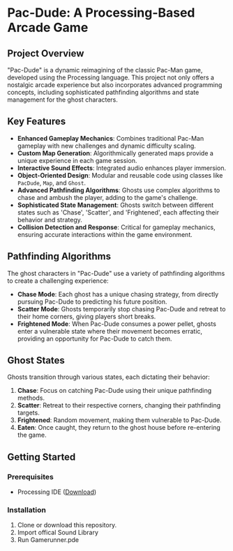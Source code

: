 # Pac-Dude: A Processing-Based Arcade Game

## Project Overview

"Pac-Dude" is a dynamic reimagining of the classic Pac-Man game, developed using the Processing language. This project not only offers a nostalgic arcade experience but also incorporates advanced programming concepts, including sophisticated pathfinding algorithms and state management for the ghost characters.

## Key Features

- **Enhanced Gameplay Mechanics**: Combines traditional Pac-Man gameplay with new challenges and dynamic difficulty scaling.
- **Custom Map Generation**: Algorithmically generated maps provide a unique experience in each game session.
- **Interactive Sound Effects**: Integrated audio enhances player immersion.
- **Object-Oriented Design**: Modular and reusable code using classes like `PacDude`, `Map`, and `Ghost`.
- **Advanced Pathfinding Algorithms**: Ghosts use complex algorithms to chase and ambush the player, adding to the game's challenge.
- **Sophisticated State Management**: Ghosts switch between different states such as 'Chase', 'Scatter', and 'Frightened', each affecting their behavior and strategy.
- **Collision Detection and Response**: Critical for gameplay mechanics, ensuring accurate interactions within the game environment.

## Pathfinding Algorithms

The ghost characters in "Pac-Dude" use a variety of pathfinding algorithms to create a challenging experience:

- **Chase Mode**: Each ghost has a unique chasing strategy, from directly pursuing Pac-Dude to predicting his future position.
- **Scatter Mode**: Ghosts temporarily stop chasing Pac-Dude and retreat to their home corners, giving players short breaks.
- **Frightened Mode**: When Pac-Dude consumes a power pellet, ghosts enter a vulnerable state where their movement becomes erratic, providing an opportunity for Pac-Dude to catch them.

## Ghost States

Ghosts transition through various states, each dictating their behavior:

1. **Chase**: Focus on catching Pac-Dude using their unique pathfinding methods.
2. **Scatter**: Retreat to their respective corners, changing their pathfinding targets.
3. **Frightened**: Random movement, making them vulnerable to Pac-Dude.
4. **Eaten**: Once caught, they return to the ghost house before re-entering the game.

## Getting Started

### Prerequisites

- Processing IDE ([Download](https://processing.org/download/))

### Installation

1. Clone or download this repository.
2. Import offical Sound Library
3. Run Gamerunner.pde
